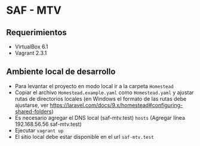 # SAF - MTV

## Requerimientos

- VirtualBox 6.1
- Vagrant 2.3.1

## Ambiente local de desarrollo
 
- Para levantar el proyecto en modo local ir a la carpeta `Homestead`
- Copiar el archivo `Homestead.example.yaml` como `Homestead.yaml` y ajustar rutas de directorios locales (en Windows el formato de las rutas debe ajustarse, ver https://laravel.com/docs/9.x/homestead#configuring-shared-folders)
- Es necesario agregar el DNS local (saf-mtv.test) `hosts` (Agregar línea 192.168.56.56	saf-mtv.test)
- Ejecutar `vagrant up`
- El sitio local debe estar disponible en el url `saf-mtv.test`